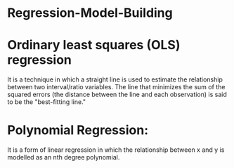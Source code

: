 # Regression-Model-Building

# Ordinary least squares (OLS) regression
It is a technique in which a straight line is used to estimate the relationship between two interval/ratio variables. The line that minimizes the sum of the squared errors (the distance between the line and each observation) is said to be the "best-fitting line."

# Polynomial Regression:
It is a form of linear regression in which the relationship between x and y is modelled as an nth degree polynomial.
